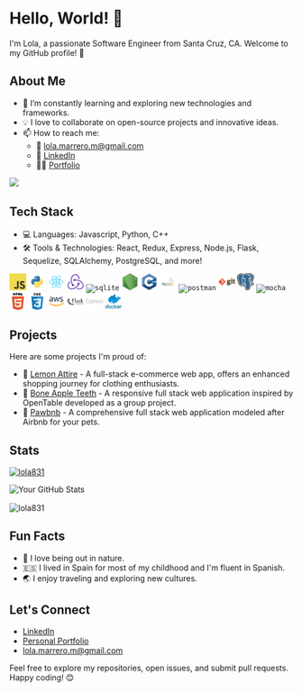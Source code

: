 # Hello, World! 👋

I'm Lola, a passionate Software Engineer from Santa Cruz, CA. Welcome to my GitHub profile! 🚀

## About Me
- 🌱 I’m constantly learning and exploring new technologies and frameworks.
- 💡 I love to collaborate on open-source projects and innovative ideas.
- 📫 How to reach me: 
	- 📧 [lola.marrero.m@gmail.com](mailto:lola.marrero.m@gmail.com)
	- 🔗 [LinkedIn](https://www.linkedin.com/in/lola-marrero/)
   	- 🧚‍♀️ [Portfolio](www.lolamarrero.com)
 
<img src="https://github.com/lola831/lola831/assets/110120745/f4165a16-3cc4-4911-80e5-3557a3917c53" height="400">

## Tech Stack

-   💻 Languages: Javascript, Python, C++
-   🛠️ Tools & Technologies: React, Redux, Express, Node.js, Flask, Sequelize, SQLAlchemy, PostgreSQL, and more!

<code><img height="30" src="https://raw.githubusercontent.com/github/explore/80688e429a7d4ef2fca1e82350fe8e3517d3494d/topics/javascript/javascript.png"></code>
<code><img height="30" src="https://raw.githubusercontent.com/github/explore/80688e429a7d4ef2fca1e82350fe8e3517d3494d/topics/python/python.png"></code>
<code><img height="30" src="https://raw.githubusercontent.com/github/explore/80688e429a7d4ef2fca1e82350fe8e3517d3494d/topics/react/react.png"></code>
<code><img height="30" src="https://raw.githubusercontent.com/github/explore/80688e429a7d4ef2fca1e82350fe8e3517d3494d/topics/redux/redux.png"></code>
<code><img height="30" src="https://www.vectorlogo.zone/logos/sqlite/sqlite-icon.svg" alt="sqlite"></code>
<code><img height="30" src="https://raw.githubusercontent.com/github/explore/80688e429a7d4ef2fca1e82350fe8e3517d3494d/topics/nodejs/nodejs.png"></code>
<code><img height="30" src="https://raw.githubusercontent.com/github/explore/80688e429a7d4ef2fca1e82350fe8e3517d3494d/topics/cpp/cpp.png"></code>
<code><img height="30" src="https://raw.githubusercontent.com/github/explore/80688e429a7d4ef2fca1e82350fe8e3517d3494d/topics/mysql/mysql.png"></code>
<code><img height="30" src="https://www.vectorlogo.zone/logos/getpostman/getpostman-icon.svg" alt="postman"></code>
<code><img height="30" src="https://raw.githubusercontent.com/github/explore/80688e429a7d4ef2fca1e82350fe8e3517d3494d/topics/git/git.png"></code>
<code><img height="30" src="https://raw.githubusercontent.com/github/explore/80688e429a7d4ef2fca1e82350fe8e3517d3494d/topics/postgresql/postgresql.png"></code>
<code><img height="30" src="https://www.vectorlogo.zone/logos/mochajs/mochajs-icon.svg" alt="mocha"></code>
<code><img height="30" src="https://raw.githubusercontent.com/github/explore/80688e429a7d4ef2fca1e82350fe8e3517d3494d/topics/html/html.png"></code>
<code><img height="30" src="https://raw.githubusercontent.com/github/explore/80688e429a7d4ef2fca1e82350fe8e3517d3494d/topics/css/css.png"></code>
<code><img height="30" src="https://raw.githubusercontent.com/github/explore/80688e429a7d4ef2fca1e82350fe8e3517d3494d/topics/aws/aws.png"></code>
<code><img height="30" src="https://raw.githubusercontent.com/github/explore/80688e429a7d4ef2fca1e82350fe8e3517d3494d/topics/flask/flask.png" alt="flask"></code>
<code><img height="30" src="https://raw.githubusercontent.com/github/explore/80688e429a7d4ef2fca1e82350fe8e3517d3494d/topics/express/express.png"></code>
<code><img height="30" src="https://raw.githubusercontent.com/github/explore/80688e429a7d4ef2fca1e82350fe8e3517d3494d/topics/docker/docker.png"></code>


## Projects

Here are some projects I'm proud of:

- :lemon: [Lemon Attire](https://my-shop-i5b8.onrender.com) - A full-stack e-commerce web app, offers an enhanced shopping journey for clothing enthusiasts.
- :apple: [Bone Apple Teeth](https://tables-that-are-open.onrender.com) - A responsive full stack web application inspired by OpenTable developed as a group project.
- :dog: [Pawbnb](https://lola-airbnb.onrender.com) - A comprehensive full stack web application modeled after Airbnb for your pets. 

## Stats
<p align="left"> <a href="https://github.com/ryo-ma/github-profile-trophy"><img src="https://github-profile-trophy.vercel.app/?username=lola831" alt="lola831" /></a> </p>  

![Your GitHub Stats](https://github-readme-stats.vercel.app/api?username=lola831&show_icons=true&hide_title=true&count_private=true&hide=prs)

<p><img align="center" src="https://github-readme-streak-stats.herokuapp.com/?user=lola831&" alt="lola831" /></p>

## Fun Facts
- 🌱 I love being out in nature.
- 🇪🇸 I lived in Spain for most of my childhood and I'm fluent in Spanish.
- 🌏 I enjoy traveling and exploring new cultures.


## Let's Connect

-   [LinkedIn](https://www.linkedin.com/in/lola-marrero/)
-   [Personal Portfolio](https://lolamarrero.com)
-   [lola.marrero.m@gmail.com](mailto:lola.marrero.m@gmail.com)

Feel free to explore my repositories, open issues, and submit pull requests. Happy coding! 😊
